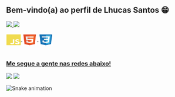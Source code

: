 ## Bem-vindo(a) ao perfil de Lhucas Santos 😁

 <div>
   <a href="https://github.com/lhucaslol">
   <img height="180em" src="https://github-readme-stats.vercel.app/api?username=lhucaslol&show_icons=true&theme=tokyonight&include_all_commits=true&count_private=true"/>
   <img height="180em" src="https://lhucaslol.vercel.app//api/top-langs/?username=lhucaslol&layout=compact&langs_count=6&theme=tokyonight"/>

</div>
<div style="display: inline_block"><br>
  <img align="center" alt="Js" height="30" width="40" src="https://raw.githubusercontent.com/devicons/devicon/master/icons/javascript/javascript-plain.svg">
  <img align="center" alt="HTML" height="30" width="40" src="https://raw.githubusercontent.com/devicons/devicon/master/icons/html5/html5-original.svg">
  <img align="center" alt="CSS" height="30" width="40" src="https://raw.githubusercontent.com/devicons/devicon/master/icons/css3/css3-original.svg">
</div>
 
 <br>
 
  ### Me segue a gente nas redes abaixo!
 
<div> 
  <a href = "mailto:lhucaslol@outlook.com"><img src="https://img.shields.io/badge/-Gmail-%23333?style=for-the-badge&logo=gmail&logoColor=white" target="_blank"></a>
  <a href="https://instagram.com/lhucassantos_" target="_blank"><img src="https://img.shields.io/badge/-Instagram-%23E4405F?style=for-the-badge&logo=instagram&logoColor=white" target="_blank"></a>
  
  ![Snake animation](https://github.com/lhucaslol/lhucaslol/blob/output/github-contribution-grid-snake.svg)

</div>
